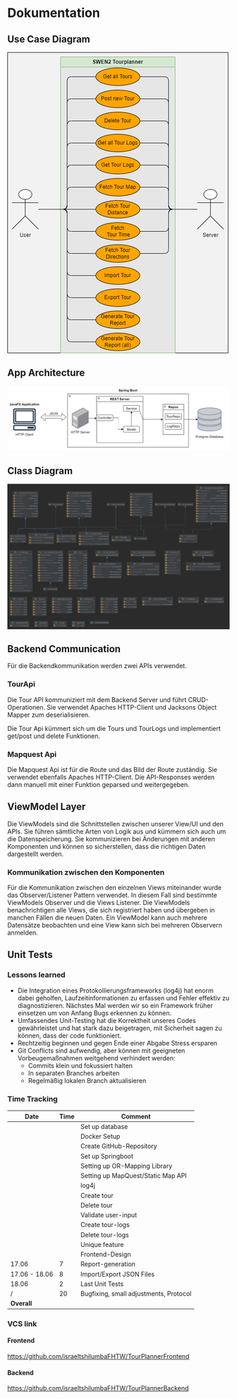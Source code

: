 # Dokumentation

## Use Case Diagram
![Use Case Diagram](images/tourplanner-usecase.png)

## App Architecture
![App Architecture](images/app-architecture.png)

## Class Diagram
![Class Diagram](images/class-diagram.png)

## Backend Communication

Für die Backendkommunikation werden zwei APIs verwendet.
<br>

### TourApi

Die Tour API kommuniziert mit dem Backend Server und führt CRUD-Operationen.
Sie verwendet Apaches HTTP-Client und Jacksons Object Mapper zum deserialisieren.

Die Tour Api kümmert sich um die Tours und TourLogs und implementiert get/post
und delete Funktionen.

### Mapquest Api

Die Mapquest Api ist für die Route und das Bild der Route zuständig. Sie verwendet ebenfalls
Apaches HTTP-Client. Die API-Responses werden dann manuell mit einer Funktion geparsed und
weitergegeben.

## ViewModel Layer

Die ViewModels sind die Schnittstellen zwischen unserer View/UI und den APIs. Sie führen
sämtliche Arten von Logik aus und kümmern sich auch um die Datenspeicherung. Sie kommunizieren
bei Änderungen mit anderen Komponenten und können so sicherstellen, dass die richtigen Daten
dargestellt werden.

### Kommunikation zwischen den Komponenten

Für die Kommunikation zwischen den einzelnen Views miteinander wurde das Observer/Listener
Pattern verwendet. In diesem Fall sind bestimmte ViewModels Observer und die Views Listener.
Die ViewModels benachrichtigen alle Views, die sich registriert haben und übergeben in manchen Fällen
die neuen Daten. Ein ViewModel kann auch mehrere Datensätze beobachten und eine View kann sich bei mehreren
Observern anmelden.

## Unit Tests

### Lessons learned
- Die Integration eines Protokollierungsframeworks (log4j) hat enorm dabei geholfen, Laufzeitinformationen zu erfassen
und Fehler effektiv zu diagnostizieren. Nächstes Mal werden wir so ein Framework früher einsetzen um von Anfang Bugs
erkennen zu können.
- Umfassendes Unit-Testing hat die Korrektheit unseres Codes gewährleistet und hat stark dazu beigetragen, mit
Sicherheit sagen zu können, dass der code funktioniert.
- Rechtzeitig beginnen und gegen Ende einer Abgabe Stress ersparen
- Git Conflicts sind aufwendig, aber können mit geeigneten Vorbeugemaßnahmen weitgehend verhindert werden: 
  - Commits klein und fokussiert halten
  - In separaten Branches arbeiten
  - Regelmäßig lokalen Branch aktualisieren
### Time Tracking
| Date           | Time | Comment                                |
|----------------|------|----------------------------------------|
|                |      | Set up database                        |
|                |      | Docker Setup                           |
|                |      | Create GitHub-Repository               |
|                |      | Set up Springboot                      |
|                |      | Setting up OR-Mapping Library          |
|                |      | Setting up MapQuest/Static Map API     |
|                |      | log4j                                  |
|                |      | Create tour                            |
|                |      | Delete tour                            |
|                |      | Validate user-input                    |
|                |      | Create tour-logs                       |
|                |      | Delete tour-logs                       |
|                |      | Unique feature                         |
|                |      | Frontend-Design                        |
| 17.06          | 7    | Report-generation                      |
| 17.06 - 18.06  | 8    | Import/Export JSON Files               |
| 18.06          | 2    | Last Unit Tests                        |
| /              | 20   | Bugfixing, small adjustments, Protocol |
| <b>Overall</b> |      |                                        |


### VCS link

#### Frontend
https://github.com/israeltshilumbaFHTW/TourPlannerFrontend
#### Backend
https://github.com/israeltshilumbaFHTW/TourPlannerBackend